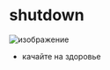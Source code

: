 # shutdown
![изображение](https://github.com/user-attachments/assets/741dc736-cc12-400e-a702-b7ebf7345313)
* качайте на здоровье
